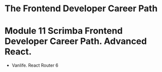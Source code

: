 # The Frontend Developer Career Path

# Module 11 Scrimba Frontend Developer Career Path. Advanced React.

- Vanlife. React Router 6
